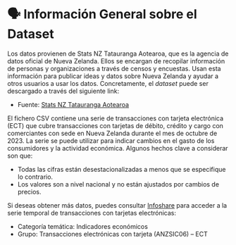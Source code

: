 <h1 align="center">
<a
      <img
            src="(https://github.com/lgperrin/UPM-Modules/blob/main/TFG-lgperrin/imagenes/Captura%20de%20pantalla%202024-06-04%20183527.png"
            style="width:100%;"
      />
</a>
</h1>

# 🗣️ Información General sobre el Dataset

Los datos provienen de Stats NZ Tatauranga Aotearoa, que es la agencia de datos oficial de Nueva Zelanda. Ellos se encargan de recopilar información de personas y 
organizaciones a través de censos y encuestas. Usan esta información para publicar ideas y datos sobre Nueva Zelanda y ayudar a otros usuarios a usar los datos. 
Concretamente, el _dataset_ puede ser descargado a través del siguiente link:

* Fuente: [Stats NZ Tatauranga Aotearoa](https://www.stats.govt.nz/assets/Uploads/Electronic-card-transactions/Electronic-card-transactions-October-2023/Download-data/electronic-card-transactions-october-2023.zip)

El fichero CSV contiene una serie de transacciones con tarjeta electrónica (ECT) que cubre transacciones con tarjetas de débito, crédito y cargo con comerciantes con 
sede en Nueva Zelanda durante el mes de octubre de 2023. La serie se puede utilizar para indicar cambios en el gasto de los consumidores y la actividad económica. Algunos 
hechos clave a considerar son que: 

* Todas las cifras están desestacionalizadas a menos que se especifique lo contrario.
* Los valores son a nivel nacional y no están ajustados por cambios de precios.

Si deseas obtener más datos, puedes consultar [Infoshare](https://infoshare.stats.govt.nz/?_ga=2.104890563.1701253927.1717516307-218836264.1717516307) para acceder a 
la serie temporal de transacciones con tarjetas electrónicas:

* Categoría temática: Indicadores económicos 
* Grupo: Transacciones electrónicas con tarjeta (ANZSIC06) – ECT
